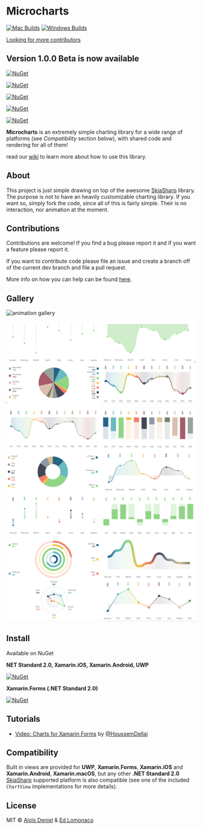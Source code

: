 # Microcharts

[![Mac Builds](https://github.com/dotnet-ad/Microcharts/actions/workflows/CI-MacOS.yml/badge.svg)](https://github.com/dotnet-ad/Microcharts/actions/workflows/CI-MacOS.yml)
[![Windows Builds](https://github.com/dotnet-ad/Microcharts/actions/workflows/CI-Windows.yml/badge.svg)](https://github.com/dotnet-ad/Microcharts/actions/workflows/CI-Windows.yml)

[Looking for more contributors](https://github.com/microcharts-dotnet/Microcharts/discussions/274)

## Version 1.0.0 Beta is now available

[![NuGet](https://img.shields.io/nuget/vpre/Microcharts.Forms.svg?label=Microcharts.Forms)](https://www.nuget.org/packages/Microcharts.Forms/)

[![NuGet](https://img.shields.io/nuget/v/Microcharts.Android.svg?label=Microcharts.Android)](https://www.nuget.org/packages/Microcharts.Android/)

[![NuGet](https://img.shields.io/nuget/v/Microcharts.iOS.svg?label=Microcharts.iOS)](https://www.nuget.org/packages/Microcharts.iOS/)

[![NuGet](https://img.shields.io/nuget/v/Microcharts.Mac.svg?label=Microcharts.Mac)](https://www.nuget.org/packages/Microcharts.Mac/)

[![NuGet](https://img.shields.io/nuget/v/Microcharts.Uwp.svg?label=Microcharts.Uwp)](https://www.nuget.org/packages/Microcharts.Uwp/)


**Microcharts** is an extremely simple charting library for a wide range of platforms (see *Compatibility* section below), with shared code and rendering for all of them!

read our [wiki](https://github.com/dotnet-ad/Microcharts/wiki) to learn more about how to use this library.

## About

This project is just simple drawing on top of the awesome [SkiaSharp](https://github.com/mono/SkiaSharp) library. The purpose is not to have an heavily customizable charting library. If you want so, simply fork the code, since all of this is fairly simple. Their is no interaction, nor animation at the moment.

## Contributions

Contributions are welcome! If you find a bug please report it and if you want a feature please report it.

If you want to contribute code please file an issue and create a branch off of the current dev branch and file a pull request.

More info on how you can help can be found [here](https://github.com/dotnet-ad/Microcharts/wiki/Contributing).

## Gallery

![animation gallery](assets/animations.gif)

![gallery](assets/Gallery.png)

## Install

Available on NuGet

**NET Standard 2.0, Xamarin.iOS, Xamarin.Android, UWP**

[![NuGet](https://img.shields.io/nuget/v/Microcharts.svg?label=NuGet)](https://www.nuget.org/packages/Microcharts/)


**Xamarin.Forms (.NET Standard 2.0)**

[![NuGet](https://img.shields.io/nuget/v/Microcharts.Forms.svg?label=NuGet)](https://www.nuget.org/packages/Microcharts.Forms/)

## Tutorials

* [Video: Charts for Xamarin Forms](https://www.youtube.com/watch?v=tmymWdmf1y4) by [@HoussemDellai](https://github.com/HoussemDellai)

## Compatibility

Built in views are provided for **UWP**, **Xamarin.Forms**, **Xamarin.iOS** and **Xamarin.Android**, **Xamarin.macOS**, but any other **.NET Standard 2.0** [SkiaSharp](https://github.com/mono/SkiaSharp) supported platform is also compatible (see one of the included `ChartView` implementations for more details).

## License

MIT © [Aloïs Deniel](https://aloisdeniel.com) & [Ed Lomonaco](https://edlomonaco.dev)
